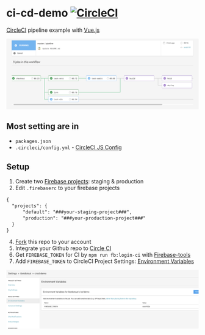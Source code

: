# ci-cd-demo [![CircleCI](https://circleci.com/gh/ibotdotout/ci-cd-demo.svg?style=svg)](https://circleci.com/gh/ibotdotout/ci-cd-demo)
[CircleCI](https://circleci.com/) pipeline example with [Vue.js](https://vuejs.org/)

![Image of Pipeline](readme-img/pipeline.png)

## Most setting are in
- `packages.json`
- `.circleci/config.yml` - [CircleCI JS Config](https://circleci.com/docs/2.0/language-javascript/)

## Setup

1. Create two [Firebase projects](https://firebase.google.com/): staging & production
2. Edit `.firebaserc` to your firebase projects

```
{
  "projects": {
      "default": "###your-staging-project###",
      "production": "###your-production-project###"
  }
}
```
4. [Fork](https://help.github.com/en/articles/fork-a-repo) this repo to your account
5. Integrate your Github repo to [Circle CI](https://circleci.com/)
6. Get `FIREBASE_TOKEN` for CI by `npm run fb:login-ci` with [Firebase-tools](https://github.com/firebase/firebase-tools)
7. Add `FIREBASE_TOKEN` to CircleCI Project Settings: [Environment Variables](https://circleci.com/docs/2.0/env-vars/)

![Image of $FIREBASE_TOKEN_](readme-img/env-vars.png)
